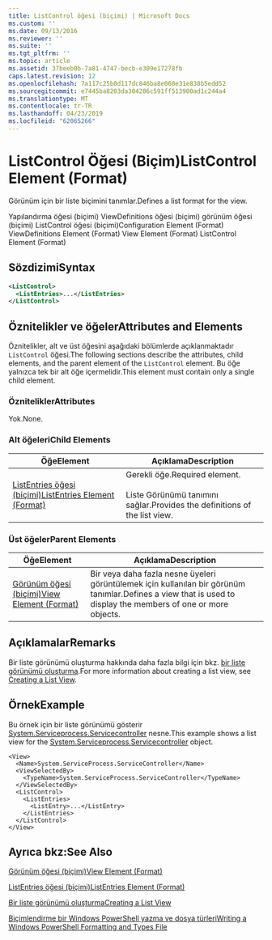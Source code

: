 ```yaml
---
title: ListControl öğesi (biçimi) | Microsoft Docs
ms.custom: ''
ms.date: 09/13/2016
ms.reviewer: ''
ms.suite: ''
ms.tgt_pltfrm: ''
ms.topic: article
ms.assetid: 37beeb0b-7a81-4747-becb-e309e17278fb
caps.latest.revision: 12
ms.openlocfilehash: 7a117c25b0d117dc846ba8e060e31e838b5edd52
ms.sourcegitcommit: e7445ba8203da304286c591ff513900ad1c244a4
ms.translationtype: MT
ms.contentlocale: tr-TR
ms.lasthandoff: 04/23/2019
ms.locfileid: "62065266"
---
```

# <a name="listcontrol-element-format"></a><span data-ttu-id="7e312-102">ListControl Öğesi (Biçim)</span><span class="sxs-lookup"><span data-stu-id="7e312-102">ListControl Element (Format)</span></span>

<span data-ttu-id="7e312-103">Görünüm için bir liste biçimini tanımlar.</span><span class="sxs-lookup"><span data-stu-id="7e312-103">Defines a list format for the view.</span></span>

<span data-ttu-id="7e312-104">Yapılandırma öğesi (biçimi) ViewDefinitions öğesi (biçimi) görünüm öğesi (biçimi) ListControl öğesi (biçimi)</span><span class="sxs-lookup"><span data-stu-id="7e312-104">Configuration Element (Format) ViewDefinitions Element (Format) View Element (Format) ListControl Element (Format)</span></span>

## <a name="syntax"></a><span data-ttu-id="7e312-105">Sözdizimi</span><span class="sxs-lookup"><span data-stu-id="7e312-105">Syntax</span></span>

```xml
<ListControl>
  <ListEntries>...</ListEntries>
</ListControl>

```

## <a name="attributes-and-elements"></a><span data-ttu-id="7e312-106">Öznitelikler ve öğeler</span><span class="sxs-lookup"><span data-stu-id="7e312-106">Attributes and Elements</span></span>

<span data-ttu-id="7e312-107">Öznitelikler, alt ve üst öğesini aşağıdaki bölümlerde açıklanmaktadır `ListControl` öğesi.</span><span class="sxs-lookup"><span data-stu-id="7e312-107">The following sections describe the attributes, child elements, and the parent element of the `ListControl` element.</span></span> <span data-ttu-id="7e312-108">Bu öğe yalnızca tek bir alt öğe içermelidir.</span><span class="sxs-lookup"><span data-stu-id="7e312-108">This element must contain only a single child element.</span></span>

### <a name="attributes"></a><span data-ttu-id="7e312-109">Öznitelikler</span><span class="sxs-lookup"><span data-stu-id="7e312-109">Attributes</span></span>

<span data-ttu-id="7e312-110">Yok.</span><span class="sxs-lookup"><span data-stu-id="7e312-110">None.</span></span>

### <a name="child-elements"></a><span data-ttu-id="7e312-111">Alt öğeleri</span><span class="sxs-lookup"><span data-stu-id="7e312-111">Child Elements</span></span>

|<span data-ttu-id="7e312-112">Öğe</span><span class="sxs-lookup"><span data-stu-id="7e312-112">Element</span></span>|<span data-ttu-id="7e312-113">Açıklama</span><span class="sxs-lookup"><span data-stu-id="7e312-113">Description</span></span>|
|-------------|-----------------|
|[<span data-ttu-id="7e312-114">ListEntries öğesi (biçimi)</span><span class="sxs-lookup"><span data-stu-id="7e312-114">ListEntries Element (Format)</span></span>](./listentries-element-for-listcontrol-format.md)|<span data-ttu-id="7e312-115">Gerekli öğe.</span><span class="sxs-lookup"><span data-stu-id="7e312-115">Required element.</span></span><br /><br /> <span data-ttu-id="7e312-116">Liste Görünümü tanımını sağlar.</span><span class="sxs-lookup"><span data-stu-id="7e312-116">Provides the definitions of the list view.</span></span>|

### <a name="parent-elements"></a><span data-ttu-id="7e312-117">Üst öğeler</span><span class="sxs-lookup"><span data-stu-id="7e312-117">Parent Elements</span></span>

|<span data-ttu-id="7e312-118">Öğe</span><span class="sxs-lookup"><span data-stu-id="7e312-118">Element</span></span>|<span data-ttu-id="7e312-119">Açıklama</span><span class="sxs-lookup"><span data-stu-id="7e312-119">Description</span></span>|
|-------------|-----------------|
|[<span data-ttu-id="7e312-120">Görünüm öğesi (biçimi)</span><span class="sxs-lookup"><span data-stu-id="7e312-120">View Element (Format)</span></span>](./view-element-format.md)|<span data-ttu-id="7e312-121">Bir veya daha fazla nesne üyeleri görüntülemek için kullanılan bir görünüm tanımlar.</span><span class="sxs-lookup"><span data-stu-id="7e312-121">Defines a view that is used to display the members of one or more objects.</span></span>|

## <a name="remarks"></a><span data-ttu-id="7e312-122">Açıklamalar</span><span class="sxs-lookup"><span data-stu-id="7e312-122">Remarks</span></span>

<span data-ttu-id="7e312-123">Bir liste görünümü oluşturma hakkında daha fazla bilgi için bkz. [bir liste görünümü oluşturma](./creating-a-list-view.md).</span><span class="sxs-lookup"><span data-stu-id="7e312-123">For more information about creating a list view, see [Creating a List View](./creating-a-list-view.md).</span></span>

## <a name="example"></a><span data-ttu-id="7e312-124">Örnek</span><span class="sxs-lookup"><span data-stu-id="7e312-124">Example</span></span>

<span data-ttu-id="7e312-125">Bu örnek için bir liste görünümü gösterir [System.Serviceprocess.Servicecontroller](/dotnet/api/System.ServiceProcess.ServiceController) nesne.</span><span class="sxs-lookup"><span data-stu-id="7e312-125">This example shows a list view for the [System.Serviceprocess.Servicecontroller](/dotnet/api/System.ServiceProcess.ServiceController) object.</span></span>

```
<View>
  <Name>System.ServiceProcess.ServiceController</Name>
  <ViewSelectedBy>
    <TypeName>System.ServiceProcess.ServiceController</TypeName>
  </ViewSelectedBy>
  <ListControl>
    <ListEntries>
      <ListEntry>...</ListEntry>
    </ListEntries>
  </ListControl>
</View>
```

## <a name="see-also"></a><span data-ttu-id="7e312-126">Ayrıca bkz:</span><span class="sxs-lookup"><span data-stu-id="7e312-126">See Also</span></span>

[<span data-ttu-id="7e312-127">Görünüm öğesi (biçimi)</span><span class="sxs-lookup"><span data-stu-id="7e312-127">View Element (Format)</span></span>](./view-element-format.md)

[<span data-ttu-id="7e312-128">ListEntries öğesi (biçimi)</span><span class="sxs-lookup"><span data-stu-id="7e312-128">ListEntries Element (Format)</span></span>](./listentries-element-for-listcontrol-format.md)

[<span data-ttu-id="7e312-129">Bir liste görünümü oluşturma</span><span class="sxs-lookup"><span data-stu-id="7e312-129">Creating a List View</span></span>](./creating-a-list-view.md)

[<span data-ttu-id="7e312-130">Biçimlendirme bir Windows PowerShell yazma ve dosya türleri</span><span class="sxs-lookup"><span data-stu-id="7e312-130">Writing a Windows PowerShell Formatting and Types File</span></span>](./writing-a-powershell-formatting-file.md)
